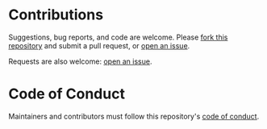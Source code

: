 # Contributions

Suggestions, bug reports, and code are welcome. Please [fork this repository](https://help.github.com/articles/fork-a-repo/) and submit a pull request, or [open an issue](https://github.com/openvolley/volley-analytics-snippets/issues).

Requests are also welcome: [open an issue](https://github.com/openvolley/volley-analytics-snippets/issues).

# Code of Conduct

Maintainers and contributors must follow this repository's [code of conduct](CODE_OF_CONDUCT.md).
